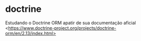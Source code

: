 # doctrine
Estudando o Doctrine ORM apatir de sua documentação aficial &lt;https://www.doctrine-project.org/projects/doctrine-orm/en/2.13/index.html>
